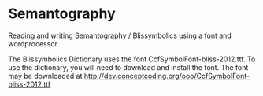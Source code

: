 # Semantography
Reading and writing Semantography / Blissymbolics using a font and wordprocessor

The Blissymbolics Dictionary uses the font CcfSymbolFont-bliss-2012.ttf.  To use the dictionary, you will need to download and install the font.  The font may be downloaded at http://dev.conceptcoding.org/ooo/CcfSymbolFont-bliss-2012.ttf
